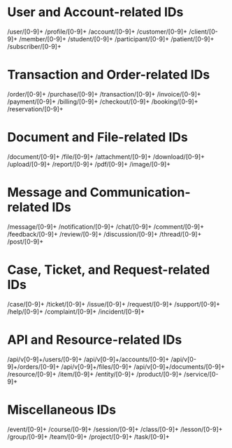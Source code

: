 # User and Account-related IDs
/user/[0-9]+
/profile/[0-9]+
/account/[0-9]+
/customer/[0-9]+
/client/[0-9]+
/member/[0-9]+
/student/[0-9]+
/participant/[0-9]+
/patient/[0-9]+
/subscriber/[0-9]+

# Transaction and Order-related IDs
/order/[0-9]+
/purchase/[0-9]+
/transaction/[0-9]+
/invoice/[0-9]+
/payment/[0-9]+
/billing/[0-9]+
/checkout/[0-9]+
/booking/[0-9]+
/reservation/[0-9]+

# Document and File-related IDs
/document/[0-9]+
/file/[0-9]+
/attachment/[0-9]+
/download/[0-9]+
/upload/[0-9]+
/report/[0-9]+
/pdf/[0-9]+
/image/[0-9]+

# Message and Communication-related IDs
/message/[0-9]+
/notification/[0-9]+
/chat/[0-9]+
/comment/[0-9]+
/feedback/[0-9]+
/review/[0-9]+
/discussion/[0-9]+
/thread/[0-9]+
/post/[0-9]+

# Case, Ticket, and Request-related IDs
/case/[0-9]+
/ticket/[0-9]+
/issue/[0-9]+
/request/[0-9]+
/support/[0-9]+
/help/[0-9]+
/complaint/[0-9]+
/incident/[0-9]+

# API and Resource-related IDs
/api/v[0-9]+/users/[0-9]+
/api/v[0-9]+/accounts/[0-9]+
/api/v[0-9]+/orders/[0-9]+
/api/v[0-9]+/files/[0-9]+
/api/v[0-9]+/documents/[0-9]+
/resource/[0-9]+
/item/[0-9]+
/entity/[0-9]+
/product/[0-9]+
/service/[0-9]+

# Miscellaneous IDs
/event/[0-9]+
/course/[0-9]+
/session/[0-9]+
/class/[0-9]+
/lesson/[0-9]+
/group/[0-9]+
/team/[0-9]+
/project/[0-9]+
/task/[0-9]+